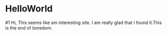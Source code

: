 # HelloWorld
#1
Hi,
This seems like am interesting site. I am really glad that I found it.This is the end of boredom.
